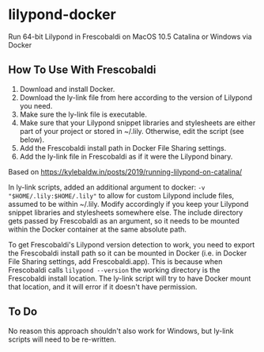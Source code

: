 # lilypond-docker
Run 64-bit Lilypond in Frescobaldi on MacOS 10.5 Catalina or Windows via Docker

## How To Use With Frescobaldi

1. Download and install Docker.
2. Download the ly-link file from here according to the version of Lilypond you need.
3. Make sure the ly-link file is executable.
4. Make sure that your Lilypond snippet libraries and stylesheets are either part of your project or stored in ~/.lily. Otherwise, edit the script (see below).
5. Add the Frescobaldi install path in Docker File Sharing settings.
6. Add the ly-link file in Frescobaldi as if it were the Lilypond binary.

Based on https://kylebaldw.in/posts/2019/running-lilypond-on-catalina/

In ly-link scripts, added an additional argument to docker: `-v "$HOME/.lily:$HOME/.lily"` to allow for custom Lilypond include files, assumed to be within ~/.lily. Modify accordingly if you keep your Lilypond snippet libraries and stylesheets somewhere else. The include directory gets passed by Frescobaldi as an argument, so it needs to be mounted within the Docker container at the same absolute path.

To get Frescobaldi's Lilypond version detection to work, you need to export the Frescobaldi install path so it can be mounted in Docker (i.e. in Docker File Sharing settings, add Frescobaldi.app). This is because when Frescobaldi calls `lilypond --version` the working directory is the Frescobaldi install location. The ly-link script will try to have Docker mount that location, and it will error if it doesn't have permission.

## To Do

No reason this approach shouldn't also work for Windows, but ly-link scripts will need to be re-written.
